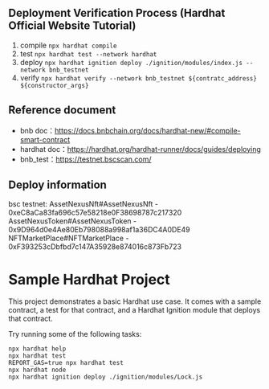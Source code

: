 ## Deployment Verification Process (Hardhat Official Website Tutorial)
1. compile `npx hardhat compile`
2. test `npx hardhat test --network hardhat`
3. deploy `npx hardhat ignition deploy ./ignition/modules/index.js --network bnb_testnet`
4. verify `npx hardhat verify --network bnb_testnet ${contratc_address}  ${constructor_args}`
## Reference document
- bnb doc：https://docs.bnbchain.org/docs/hardhat-new/#compile-smart-contract
- hardhat doc：https://hardhat.org/hardhat-runner/docs/guides/deploying
- bnb_test：https://testnet.bscscan.com/
## Deploy information
bsc testnet:
AssetNexusNft#AssetNexusNft - 0xeC8aCa83fa696c57e58218e0F38698787c217320
AssetNexusToken#AssetNexusToken - 0x9D964d0e4Ae80Eb798088a998af1a36DC4A0DE49
NFTMarketPlace#NFTMarketPlace - 0xF393253cDbfbd7c147A35928e874016c873Fb723

# Sample Hardhat Project

This project demonstrates a basic Hardhat use case. It comes with a sample contract, a test for that contract, and a Hardhat Ignition module that deploys that contract.

Try running some of the following tasks:

```shell
npx hardhat help
npx hardhat test
REPORT_GAS=true npx hardhat test
npx hardhat node
npx hardhat ignition deploy ./ignition/modules/Lock.js
```
